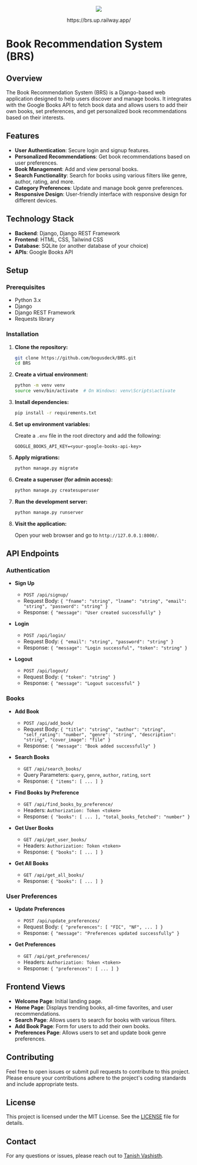 <p align="center">
  <img src="https://github.com/user-attachments/assets/998a1d2c-a002-4cbd-bcc9-ec9033ff7df2" />
</p>

<p align="center">
  https://brs.up.railway.app/
</p>

# Book Recommendation System (BRS)

## Overview

The Book Recommendation System (BRS) is a Django-based web application designed to help users discover and manage books. It integrates with the Google Books API to fetch book data and allows users to add their own books, set preferences, and get personalized book recommendations based on their interests.

## Features

- **User Authentication**: Secure login and signup features.
- **Personalized Recommendations**: Get book recommendations based on user preferences.
- **Book Management**: Add and view personal books.
- **Search Functionality**: Search for books using various filters like genre, author, rating, and more.
- **Category Preferences**: Update and manage book genre preferences.
- **Responsive Design**: User-friendly interface with responsive design for different devices.

## Technology Stack

- **Backend**: Django, Django REST Framework
- **Frontend**: HTML, CSS, Tailwind CSS
- **Database**: SQLite (or another database of your choice)
- **APIs**: Google Books API

## Setup

### Prerequisites

- Python 3.x
- Django
- Django REST Framework
- Requests library

### Installation

1. **Clone the repository:**

    ```bash
    git clone https://github.com/bogusdeck/BRS.git
    cd BRS
    ```

2. **Create a virtual environment:**

    ```bash
    python -m venv venv
    source venv/bin/activate  # On Windows: venv\Scripts\activate
    ```

3. **Install dependencies:**

    ```bash
    pip install -r requirements.txt
    ```

4. **Set up environment variables:**

    Create a `.env` file in the root directory and add the following:

    ```
    GOOGLE_BOOKS_API_KEY=<your-google-books-api-key>
    ```

5. **Apply migrations:**

    ```bash
    python manage.py migrate
    ```

6. **Create a superuser (for admin access):**

    ```bash
    python manage.py createsuperuser
    ```

7. **Run the development server:**

    ```bash
    python manage.py runserver
    ```

8. **Visit the application:**

    Open your web browser and go to `http://127.0.0.1:8000/`.

## API Endpoints

### Authentication

- **Sign Up**
  - `POST /api/signup/`
  - Request Body: `{ "fname": "string", "lname": "string", "email": "string", "password": "string" }`
  - Response: `{ "message": "User created successfully" }`

- **Login**
  - `POST /api/login/`
  - Request Body: `{ "email": "string", "password": "string" }`
  - Response: `{ "message": "Login successful", "token": "string" }`

- **Logout**
  - `POST /api/logout/`
  - Request Body: `{ "token": "string" }`
  - Response: `{ "message": "Logout successful" }`

### Books

- **Add Book**
  - `POST /api/add_book/`
  - Request Body: `{ "title": "string", "author": "string", "self_rating": "number", "genre": "string", "description": "string", "cover_image": "file" }`
  - Response: `{ "message": "Book added successfully" }`

- **Search Books**
  - `GET /api/search_books/`
  - Query Parameters: `query`, `genre`, `author`, `rating`, `sort`
  - Response: `{ "items": [ ... ] }`

- **Find Books by Preference**
  - `GET /api/find_books_by_preference/`
  - Headers: `Authorization: Token <token>`
  - Response: `{ "books": [ ... ], "total_books_fetched": "number" }`

- **Get User Books**
  - `GET /api/get_user_books/`
  - Headers: `Authorization: Token <token>`
  - Response: `{ "books": [ ... ] }`

- **Get All Books**
  - `GET /api/get_all_books/`
  - Response: `{ "books": [ ... ] }`

### User Preferences

- **Update Preferences**
  - `POST /api/update_preferences/`
  - Request Body: `{ "preferences": [ "FIC", "NF", ... ] }`
  - Response: `{ "message": "Preferences updated successfully" }`

- **Get Preferences**
  - `GET /api/get_preferences/`
  - Headers: `Authorization: Token <token>`
  - Response: `{ "preferences": [ ... ] }`

## Frontend Views

- **Welcome Page**: Initial landing page.
- **Home Page**: Displays trending books, all-time favorites, and user recommendations.
- **Search Page**: Allows users to search for books with various filters.
- **Add Book Page**: Form for users to add their own books.
- **Preferences Page**: Allows users to set and update book genre preferences.

## Contributing

Feel free to open issues or submit pull requests to contribute to this project. Please ensure your contributions adhere to the project's coding standards and include appropriate tests.

## License

This project is licensed under the MIT License. See the [LICENSE](LICENSE) file for details.

## Contact

For any questions or issues, please reach out to [Tanish Vashisth](mailto:tanish.vashisth@example.com).
